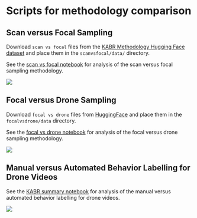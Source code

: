 # Scripts for methodology comparison

## Scan versus Focal Sampling
Download `scan vs focal` files from the [KABR Methodology Hugging Face dataset](https://huggingface.co/datasets/imageomics/kabr-methodology/tree/main/scanvsfocal) and place them in the `scanvsfocal/data/` directory.

See the [scan vs focal notebook](scanvsfocal/analysis/cm-scan-vs-focal-by-species.ipynb) for analysis of the scan versus focal sampling methodology.

![](/images/cm-scan-vs-focal.png)



## Focal versus Drone Sampling
Download `focal vs drone` files from [HuggingFace](https://huggingface.co/datasets/imageomics/kabr-methodology/tree/main/focalvsdrone) and place them in the `focalvsdrone/data` directory.

See the [focal vs drone notebook](focalvsdrone/analysis/cm-focal-vs-drone-by-species.ipynb) for analysis of the focal versus drone sampling methodology.

![](/images/cm-focal-vs-drone.png)


## Manual versus Automated Behavior Labelling for Drone Videos

See the [KABR summary notebook](kabr_dataset/data_analysis.ipynb) for analysis of the manual versus automated behavior labelling for drone videos.

![](/images/mlvsmanual.png)
